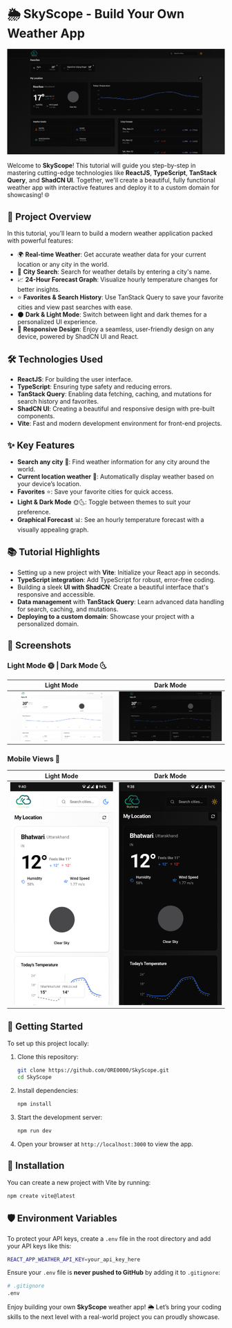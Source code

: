 # 🌦️ SkyScope - Build Your Own Weather App

<a href="https://myskyscope.netlify.app/" target="_blank">
  <img src="./public/SkyScope.png" alt="SkyScope Banner">
</a>


Welcome to **SkyScope**! This tutorial will guide you step-by-step in mastering cutting-edge technologies like **ReactJS**, **TypeScript**, **TanStack Query**, and **ShadCN UI**. Together, we'll create a beautiful, fully functional weather app with interactive features and deploy it to a custom domain for showcasing! 🌐

## 🚀 Project Overview
In this tutorial, you’ll learn to build a modern weather application packed with powerful features:
- 🌍 **Real-time Weather**: Get accurate weather data for your current location or any city in the world.
- 🔎 **City Search**: Search for weather details by entering a city's name.
- 📈 **24-Hour Forecast Graph**: Visualize hourly temperature changes for better insights.
- ⭐ **Favorites & Search History**: Use TanStack Query to save your favorite cities and view past searches with ease.
- 🌑 **Dark & Light Mode**: Switch between light and dark themes for a personalized UI experience.
- 📱 **Responsive Design**: Enjoy a seamless, user-friendly design on any device, powered by ShadCN UI and React.

## 🛠️ Technologies Used
- **ReactJS**: For building the user interface.
- **TypeScript**: Ensuring type safety and reducing errors.
- **TanStack Query**: Enabling data fetching, caching, and mutations for search history and favorites.
- **ShadCN UI**: Creating a beautiful and responsive design with pre-built components.
- **Vite**: Fast and modern development environment for front-end projects.

## ✨ Key Features
- **Search any city** 🌆: Find weather information for any city around the world.
- **Current location weather** 📍: Automatically display weather based on your device’s location.
- **Favorites** ⭐: Save your favorite cities for quick access.
- **Light & Dark Mode** 🌞🌜: Toggle between themes to suit your preference.
- **Graphical Forecast** 📊: See an hourly temperature forecast with a visually appealing graph.

## 📚 Tutorial Highlights
- Setting up a new project with **Vite**: Initialize your React app in seconds.
- **TypeScript integration**: Add TypeScript for robust, error-free coding.
- Building a sleek **UI with ShadCN**: Create a beautiful interface that's responsive and accessible.
- **Data management** with **TanStack Query**: Learn advanced data handling for search, caching, and mutations.
- **Deploying to a custom domain**: Showcase your project with a personalized domain.

## 📸 Screenshots
### Light Mode 🌞 | Dark Mode 🌜
| Light Mode | Dark Mode |
|------------|-----------|
| ![Light Mode](./public/SkyScope_Light.png) | ![Dark Mode](./public/SkyScope_Dark.png) |

### Mobile Views 📱
| Light Mode | Dark Mode |
|------------|-----------|
| ![Mobile Light Mode](./public/SkyScope_Mobile_Light.png) | ![Mobile Dark Mode](./public/SkyScope_Mobile_Dark.png) |

## 🚀 Getting Started
To set up this project locally:

1. Clone this repository:
   ```bash
   git clone https://github.com/ORE0000/SkyScope.git
   cd SkyScope
   ```

2. Install dependencies:
   ```bash
   npm install
   ```

3. Start the development server:
   ```bash
   npm run dev
   ```

4. Open your browser at `http://localhost:3000` to view the app.

## 🔧 Installation
You can create a new project with Vite by running:
```bash
npm create vite@latest
```

## 🛡️ Environment Variables
To protect your API keys, create a `.env` file in the root directory and add your API keys like this:
```bash
REACT_APP_WEATHER_API_KEY=your_api_key_here
```
Ensure your `.env` file is **never pushed to GitHub** by adding it to `.gitignore`:
```bash
# .gitignore
.env
```

Enjoy building your own **SkyScope** weather app! 🌦️ Let’s bring your coding skills to the next level with a real-world project you can proudly showcase.
